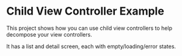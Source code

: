 # Child View Controller Example
This project shows how you can use child view controllers to help decompose your view controllers.

It has a list and detail screen, each with empty/loading/error states.